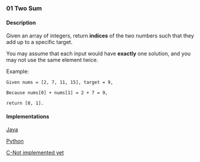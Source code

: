 ### 01 Two Sum

#### Description

Given an array of integers, return **indices** of the two numbers such that they add up to a specific target.

You may assume that each input would have **exactly** one solution, and you may not use the same element twice.

Example:

```
Given nums = [2, 7, 11, 15], target = 9,

Because nums[0] + nums[1] = 2 + 7 = 9,

return [0, 1].
```

#### Implementations

[Java](../Java/src/main/java/com/viking/leetcode/S001_Two_Sum.java)

[Python](../Python/S001_Two_Sum.py)

[C-Not implemented yet](S00_Not_Implemented_Yet.md)
